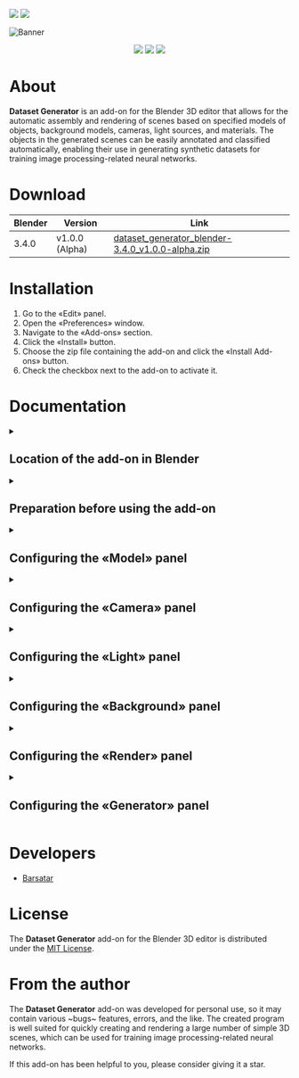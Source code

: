 <p align="left">
 <a href="https://github.com/Barsatar/dataset-generator-blender-addon/blob/main/README.ru.md"><img src="https://img.shields.io/badge/RU-grey"></a>
 <a href="https://github.com/Barsatar/dataset-generator-blender-addon/blob/main/README.md"><img src="https://img.shields.io/badge/EN-grey"></a>
</p>

<picture>
 <img alt="Banner" src="https://github.com/Barsatar/Dataset_Generator_Addon_For_Blender/assets/61797005/26a39b03-83f4-46c9-adc3-56568467b942">
</picture>

<p align="center">
 <img src="https://img.shields.io/badge/Blender%20%20-%203.4.0%20-%20%23FF7400%09?logo=blender">
 <img src="https://img.shields.io/badge/Version%20%20-%20v1.0.0%20(Alpha)%20-%20%234479D4">
 <img src="https://img.shields.io/badge/License%20%20-%20MIT%20-%20%2300CC00">
</p>

<h1>About</h1>

**Dataset Generator** is an add-on for the Blender 3D editor that allows for the automatic assembly and rendering of scenes based on specified models of objects, background models, cameras, light sources, and materials. The objects in the generated scenes can be easily annotated and classified automatically, enabling their use in generating synthetic datasets for training image processing-related neural networks.

<h1>Download</h1>

| Blender | Version | Link |
| --- | --- | --- |
| 3.4.0 | v1.0.0 (Alpha) | [dataset_generator_blender-3.4.0_v1.0.0-alpha.zip](https://github.com/Barsatar/dataset-generator-blender-addon/releases/download/release/dataset_generator_blender-3.4.0_v1.0.0-alpha.zip)

<h1>Installation</h1>

1) Go to the «Edit» panel.
2) Open the «Preferences» window.
3) Navigate to the «Add-ons» section.
4) Click the «Install» button.
5) Choose the zip file containing the add-on and click the «Install Add-ons» button.
6) Check the checkbox next to the add-on to activate it.

<h1>Documentation</h1>

<details>
 <summary><h2>Location of the add-on in Blender</h2></summary>

 > **3D Viewport > UI > Dataset Generator**

 <picture>
  <img src="https://github.com/Barsatar/dataset-generator-blender-addon/assets/61797005/fb047b15-3336-4431-b28b-5ab7db8cf9d9">
 </picture>
</details>

<details>
 <summary><h2>Preparation before using the add-on</h2></summary>
 
 <picture>
  <img src="https://github.com/Barsatar/dataset-generator-blender-addon/assets/61797005/b6c7e514-da64-4316-80e5-d450cdb23551", height=300, align="left">
 </picture>
 
 The process of preparing the scene before using the **Dataset Generator** add-on is quite simple, but several steps need to be followed for the add-on to work correctly.

 <br clear="left">
 
 <h3>Step 1. Creating Collections</h3>
 
 + **«Model Collection»** is a collection intended for storing object models that will be used during scene generation.
 + **«Camera Collection»** is a collection intended for storing cameras that will be used during rendering of the generated scenes.
 + **«Light Collection»** is a collection intended for storing light sources that will be used during rendering of the generated scenes.
 + **«Background Collection»** is a collection intended for storing object models that will serve as the background for the object models from the «Model Collection» during scene generation.

 <picture>
  <img src="https://github.com/Barsatar/dataset-generator-blender-addon/assets/61797005/c1b2b736-c071-492f-9f7c-354de528d01a">
 </picture>

 <p></p>

 > **Note 1**: The names of the collections may differ from the names presented in this documentation.

 <h3>Step 2. Preparing object models for the «Model Collection»</h3>
 
 The «Model Collection» is intended for storing object models that are the target objects for detection, classification, or segmentation by neural networks. This means that only object models from this collection will have masks generated, which are necessary for automatically detecting object boundaries within the generated scene and assigning object classes.

 Before using the **Dataset Generator**, make sure that:
 
 + The object models have the «MESH» type.
 
   <picture>
    <img src="https://github.com/Barsatar/dataset-generator-blender-addon/assets/61797005/8388502d-6977-436e-9da8-a38236a58206">
   </picture>
  
   <p></p>

   > **Note 1**: The «Model Collection» can contain objects with other types, but they will not be used by the add-on during scene generation.\
   > **Note 2**: At least one object with the «MESH» type must be present in the «Model Collection» for the add-on to work.
 
 + The object model's name matches the object data name.
 
   <picture>
    <img src="https://github.com/Barsatar/dataset-generator-blender-addon/assets/61797005/949c31d1-1884-44a9-8e67-67c98c5ec7fb">
   </picture>
 
 + Object models composed of multiple parts are merged into a single object and have a single object data.
 
   <picture>
    <img src="https://github.com/Barsatar/dataset-generator-blender-addon/assets/61797005/4fe6e576-9029-44ea-8535-f0db199a655c" height=150>
   </picture>
  
   <p></p>
   
   > **Note 3**: Parts of a composite object model that are not merged into a single object and do not have a single object data will be treated as separate object models by the add-on.
 
 + The origin points of the object models are located in the desired positions.
 
   <picture>
    <img src="https://github.com/Barsatar/dataset-generator-blender-addon/assets/61797005/7b08aabd-0980-4ac7-ad33-08d70ed5977d" height=150>
   </picture>

 <h3>Step 3. Preparing cameras for the «Camera Collection»</h3>
 
 The «Camera Collection» is intended for storing cameras that will be used for rendering the created scenes. The main task during preparation is to position the cameras in the desired locations within the scene.

 Before using the **Dataset Generator**, make sure that:

 + The camera objects have the «CAMERA» type.

   <picture>
    <img src="https://github.com/Barsatar/dataset-generator-blender-addon/assets/61797005/56237f0a-4c19-41f0-9fd1-fd1623206d88">
   </picture>
   
   <p></p>
   
   > **Note 1**: The «Camera Collection» can contain objects with other types, but they will not be used by the add-on for rendering scenes.
   > **Note 2**: At least one object with the «CAMERA» type must be present in the «Camera Collection» for the add-on to work.

 + The camera object's name matches the camera data name.

   <picture>
    <img src="https://github.com/Barsatar/dataset-generator-blender-addon/assets/61797005/48373a15-bfab-4470-ac1d-29937899a294">
   </picture>
 
 <h3>Step 4. Preparing light sources for the «Light Collection»</h3>
 
 The «Light Collection» is intended for storing light sources that will be used for rendering the created scenes. The main task during preparation is to position the light sources in the desired locations within the scene.

 Before using the **Dataset Generator**, make sure that:

 + The light source objects have the «LIGHT» type.

   <picture>
    <img src="https://github.com/Barsatar/dataset-generator-blender-addon/assets/61797005/bf5a5fc3-cad5-4351-ad4c-643d356e3cd4">
   </picture>
   
   <p></p>
  
   > **Note 1**: The «Light Collection» can contain objects with other types, but they will not be used by the add-on for rendering scenes.\
   > **Note 2**: At least one object with the «LIGHT» type must be present in the «Light Collection» for the add-on to work.

 + The light source object's name matches the light source data name.

   <picture>
    <img src="https://github.com/Barsatar/dataset-generator-blender-addon/assets/61797005/0a9ca4ce-872f-4a53-be70-2174106d7ea4">
   </picture>

 <h3>Step 5. Preparing background object models for the «Background Collection»</h3>

 The «Background Collection» is intended for storing background object models, where the vertices are used as anchor points for the object models from the «Model Collection» during scene generation. The main tasks during preparation are positioning the background object models in the desired locations within the scene and forming vertex groups that will be used to anchor the object models from the «Model Collection».

 <picture>
  <img src="https://github.com/Barsatar/dataset-generator-blender-addon/assets/61797005/cef98e9f-31c1-4770-8887-e6a9ce0c473e" height=200 align="left">
 </picture>

 <picture>
  <img src="https://github.com/Barsatar/dataset-generator-blender-addon/assets/61797005/a75a26ba-bc08-4151-ab64-14e444ca1107" height=200>
 </picture>

 <br clear="left">
 <p></p>

 Before using the **Dataset Generator**, make sure that:

 + The background object models have the «MESH» type.

   <picture>
    <img src="https://github.com/Barsatar/dataset-generator-blender-addon/assets/61797005/630287f1-a143-4edd-b40e-f904bc8f61ed">
   </picture>

   <p></p>
  
   > **Note 1**: The «Background Collection» can contain objects with other types, but they will not be used by the add-on for scene generation.\
   > **Note 2**: At least one object with the «MESH» type must be present in the «Background Collection» for the add-on to work.

 + The background object model's name matches the object data name.

   <picture>
    <img src="https://github.com/Barsatar/dataset-generator-blender-addon/assets/61797005/229c362d-ec82-49ed-b372-545d4d1e5eab">
   </picture>
  
 + Vertex groups are assigned to the background object models.

   <picture>
    <img src="https://github.com/Barsatar/dataset-generator-blender-addon/assets/61797005/f50fb510-687b-4dee-836a-90ed5afabe72">
   </picture>
  
   <p></p>
  
   > **Note 3**: For the add-on to work, each background object model from the «Background Collection»  must have at least one vertex group assigned.

 + Background object models composed of multiple parts are merged into a single object and have a single object data.

   <p></p>

   > **Note 4**: Parts of a composite background object model that are not merged into a single object and do not have a single object data will be treated as separate background object models by the add-on.

 <h3>Step 6. Preparing materials for models</h3>

 Materials for the target object models and background object models do not require any specific preparation. For convenience in assigning materials to models, it is recommended to name the materials according to a methodology that allows for quick grouping of materials. For example, **«Model Type» > «Material Type» > «Material Number»**.

 <picture>
  <img src="https://github.com/Barsatar/dataset-generator-blender-addon/assets/61797005/29756a81-3c1b-4660-8d31-85e290470bcd">
 </picture>

 <p></p>

 It is also recommended to create a separate object that is not involved in scene generation, where all created materials will be stored. This is because there is a risk of losing materials during the process of using this add-on.
</details>

<details>
 <summary><h2>Configuring the «Model» panel</h2></summary>
 
 <picture>
  <img src="https://github.com/Barsatar/dataset-generator-blender-addon/assets/61797005/fb033625-f356-40ef-a383-33fc29937ab0" height=300>
 </picture>

 ---
 
 + **«Models collection»** is a panel component that takes a collection containing object models as input.

 + **«Model»** is a panel component that takes an object model of type «MESH» as input.

 + **«Model class»** is a panel component used to specify the class of the object model, which will be assigned to the copies of the object model during mask generation.

   <p></p>
 
   > **Note 1**: When this parameter is left empty, mask generation for the copies of the object model will not be performed.
   > **Note 2**: The value of this parameter can be the same for multiple object models.

 + **«Number of model instances»** is a panel component that allows specifying the number of copies of the object model to be used during scene generation.

   <p></p>
  
   > **Note 3**: The minimum value of this parameter is 0. The maximum value is unlimited. The default value is 1.

 + **«Material key»** is a panel component that allows specifying a keyword present in the names of materials from which the material for the copies of the object model will be selected during the generation of each scene.

   <picture>
    <img src="https://github.com/Barsatar/dataset-generator-blender-addon/assets/61797005/ed989e90-39a7-4570-bb8e-bd62060fe67b">
   </picture>
   
   Example usage of this parameter:\
   — With «Material key» set to «background_tiles_1», the available materials for scene generation will consist of the material «background_tiles_1».\
   — With «Material key» set to «background_tiles», the available materials for scene generation will consist of the materials «background_tiles_1», «background_tiles_2», «background_tiles_3».\
   — With «Material key» set to «background», the available materials for scene generation will consist of the materials «background_beton_1», «background_covrolin_1», «background_ground_1», «background_linolium_1», «background_tiles_1», «background_tiles_2», «background_tiles_3», «background_wood_1», «background_wood_2».

   <p></p>

   > **Note 4**: When this parameter is left empty, the material for the copies of the object model will be randomly selected from all existing materials in the scene.

 + **«Material mode»** is a panel component that allows selecting the mode for choosing materials for the copies of the object model. The **«Random material»** mode selects a random material for each copy of the object model, while the **«Same material»** mode selects the same random material for all copies of the object model.

   <p></p>

   > **Note 5**: The default value of this parameter is «Same material».

 + **«Scene material mode»** is a panel component that allows selecting the material mode where one random material is chosen for all copies of all object models used in the scene generation.

   <p></p>
  
   > **Note 6**: This panel component is available only when the values of the «Material key» component match for all object models.
</details>

<details>
 <summary><h2>Configuring the «Camera» panel</h2></summary>
 
 <picture>
  <img src="https://github.com/Barsatar/dataset-generator-blender-addon/assets/61797005/91c6ce37-9eea-4191-afca-c0f320f34420" height=300>
 </picture>

 ---
 
 + **«Cameras collection»** is a panel component that takes a collection containing camera objects as input, which will be used for rendering the generated scenes.
 + **«Camera mode»** is a panel component that allows selecting the mode for choosing cameras to be used for rendering the generated scene. The **«Render with all cameras»** mode performs sequential rendering of the generated scene using all cameras, while the **«Render with random camera»** mode performs rendering of the generated scene using only one randomly selected camera.

   <p></p>

   > **Note 1**: The default value of this parameter is «Render with all cameras».
</details>

<details>
 <summary><h2>Configuring the «Light» panel</h2></summary>
 
 <picture>
  <img src="https://github.com/Barsatar/dataset-generator-blender-addon/assets/61797005/314adf25-4140-4fb9-80b9-d3f23586e1f0" height=300>
 </picture>

 ---
 
 + **«Lights collection»** is a panel component that takes a collection containing light source objects as input, which will be used for rendering the generated scenes.

 + **«Light mode»** is a panel component that allows selecting the mode for choosing light sources to be used for rendering the generated scene. The **«Render with all lights»** mode performs rendering of the generated scene using all light sources simultaneously, while the **«Render with random light»** mode performs rendering of the generated scene using only one randomly selected light source.

   <p></p>
   
   > **Note 1**: The default value of this parameter is «Render with all lights».
</details>

<details>
 <summary><h2>Configuring the «Background» panel</h2></summary>
 
 <picture>
  <img src="https://github.com/Barsatar/dataset-generator-blender-addon/assets/61797005/92be8407-e84c-4eb6-849d-199ae249ba82" height=300>
 </picture>
 
 <p></p>
 
 > **Note 1**: During the generation of each scene, the background object model is randomly selected from the models in the corresponding collection.

 ---

 + **«Backgrounds collection»** is a panel component that takes a collection containing background object models as input.

 + **«Background»** is a panel component that takes a background object model with type «MESH» as input.

 + **«Vertex Group»** is a panel component that takes a vertex group belonging to the selected background object model as input.

 + **«Material key»** is a panel component that allows specifying a keyword present in the material names from which the material for the background object model will be chosen during the generation of each scene.

   <p></p>
   
   > **Note 2**: If this parameter is left empty, the material for the background object model will be randomly chosen from all existing materials in the scene.\
   > **Note 3**: The logic of this component works similarly to the «Material key» component from the «Model» panel.
</details>

<details>
 <summary><h2>Configuring the «Render» panel</h2></summary>
 
 <picture>
  <img src="https://github.com/Barsatar/dataset-generator-blender-addon/assets/61797005/a93844f6-7ef1-4032-be45-1ba07bb8f836" height=300>
 </picture>

 ---
 
 + **«Render engine»** is a panel component that allows you to select the rendering technology to be used for rendering the generated scenes. There are two options available: **«Cycles»** and **«Eevee»**.

   <p></p>
 
   > **Note 1**: The default value for this parameter is «Cycles».

 + **«Device»** is a panel component that allows you to select the compute device to be used for rendering the generated scenes. There are two options available: **«GPU»** and **«CPU»**.

   <p></p>
   
   > **Note 2**: The default value for this parameter is «GPU».\
   > **Note 3**: This component is only available for the «Cycles» rendering technology.

 + **«Samples"** is a panel component that allows you to specify the number of samples to be used during the rendering process.

   <p></p>
   
   > **Note 4**: The minimum value for this parameter is 0. There is no maximum limit. The default value for this parameter is 50.\
   > **Note 5**: This component is only available for the «Cycles» rendering technology.

 + **«Resolution»** is a panel component that allows you to specify the horizontal (left component) and vertical (right component) resolution to be used for rendering the scenes.

   <p></p>
   
   > **Note 6**: The values of these parameters are measured in pixels (px).\
   > **Note 7**: The minimum value for these parameters is 0 px. There is no maximum limit. The default values for these parameters are 800 px and 600 px for the horizontal and vertical components, respectively.

 + **«Transparent»** is a panel component that allows you to select the state of the Blender background transparency during rendering. When active, the Blender background will be transparent.

   <p></p>
   
   > **Note 8**: By default, this component is inactive.

 + **«Mask render»** is a panel component that allows you to select the state of rendering masks for the object model copies used in scene generation. When active, the masks for the object model copies will be rendered.

   <picture>
    <img src="https://github.com/Barsatar/dataset-generator-blender-addon/assets/61797005/e9abbd97-83b5-4b0c-922f-9d3c23ff38c3" width=1000>
   </picture>
   
   When the mask rendering mode is active, in addition to visualizing the main scene, masks for all object model copies used in scene generation will also be visualized. The generated masks can be divided into two types: object masks (for object model copies that are within the camera's field of view) and «dark masks» (for object model copies that are outside the camera's field of view).

   The naming logic for scene images is as follows:\
   **«DGImage__»** indicates that the image is a scene render.\
   **«4__»** is the number assigned to the created image.

   The naming logic for object model copy masks is as follows:\
   **«DGMask__»** indicates that the image is a mask render for an object model copy.\
   **«4__»** is the number assigned to the corresponding scene image.\
   **«DGObject__Cube_1.001__»** is the name of the object model copy to which the mask belongs.\
   **«DGClass__cube__»** is the class designation of the original object model to which the copy belongs.

   > **Note 9**: By default, this component is active.\
   > **Note 10**: The background of the masks is transparent.\
   > **Note 11**: When using the «Cycles» rendering technology, mask rendering is performed with the «Samples» parameter set to 0.\
   > **Note 12**: The generated scene images and masks are saved in the «PNG» format.\
   > **Note 13**: Double underscore («__») is used to separate elements in the image names.

   ---

   > **Author's note**: There may be a link to software for automatic annotation and labeling of images presented in this format added here later.

 + **«Save path»** is a panel component that allows you to specify the location where the images generated by the **Dataset Generator** add-on will be saved. The path can be entered manually or selected using the file explorer. In the specified location, a folder named «dataset_generator» will be created, which will contain subfolders with the generated scene images and masks.

   <p></p>

   > **Note 14**: By default, the value of this component is empty.
</details>

<details>
 <summary><h2>Configuring the «Generator» panel</h2></summary>
 
 <picture>
  <img src="https://github.com/Barsatar/dataset-generator-blender-addon/assets/61797005/5c773bb5-68b1-4293-baa3-33ecf1f7368f" height=300>
 </picture>

 ---
 
 + **«Scene count»** is a panel component that allows specifying the number of scenes to be generated by the add-on.
   
   <p></p>
   
   > **Note 1**: The minimum value of this parameter is 0. The maximum value is unlimited. The default value is 0.\
   > **Note 2**: The final number of images obtained as a result of the add-on's operation depends on the selected mode of the «Camera mode» component from the «Camera» panel, the number of cameras used, and the number of generated scenes. For example, with a «Camera mode» value of «Render with all cameras», 5 used cameras, and a «Scene count» value of 10, 10 scenes will be generated and 50 images will be visualized.

 + **«Start index»** is a panel component that allows specifying the index from which the visualization image names will start.
   
   <p></p>
   
   > **Note 3**: The minimum value of this parameter is 0. The maximum value is unlimited. The default value is 0.

 + **«Collision»** is a panel component that allows selecting the collision detection mode during the placement of object model instances on the background object model during scene generation. Collision detection is enabled in the active state.

   <picture>
     <img src="https://github.com/Barsatar/dataset-generator-blender-addon/assets/61797005/089b5e3a-9806-4b10-b52b-96fa6bdabd27" height=150>
   </picture>
   
   The collision detection mechanism is based on the use of bounding boxes that can be represented as cubes. Using such a simplified representation of object boundaries does not allow for precise collision detection of object model instances with complex shapes. Therefore, there may be inefficient use of space on the background object model when the «Collision» mode is active.
   
   <p></p>
   
   > **Note 4**: By default, this component is active.\
   > **Note 5**: In situations where it is not possible to place an object model instance on the background object model without colliding with already placed object model instances, such an instance does not participate in scene generation.\
   > **Note 6**: The selection of object model instances for placement on the background object model is not random, so there may be situations where not all original object models are present in the generated scene. This is because there was not enough space to correctly place instances of some object models on the background object model.

 + **«Start»** is a panel component designed to initiate the process of scene generation and rendering.
   
   This component becomes interactable under the following conditions:\
   — The «Models Collection» component from the «Model» panel is not empty.\
   — The collection specified in the «Models Collection» component from the «Model» panel contains at least one object of type «MESH».\
   — The «Cameras Collection» component from the «Camera» panel is not empty.\
   — The collection specified in the «Cameras Collection» component from the «Camera» panel contains at least one object of type «CAMERA».\
   — The «Lights Collection» component from the «Light» panel is not empty.\
   — The collection specified in the «Lights Collection» component from the «Light» panel contains at least one object of type «LIGHT».\
   — The «Backgrounds Collection» component from the «Background» panel is not empty.\
   — The collection specified in the «Backgrounds Collection» component from the «Background» panel contains at least one object of type «MESH».\
   — Each object of type «MESH» from the collection specified in the «Backgrounds Collection» component from the «Background» panel has at least one vertex group that has been passed to the corresponding «Vertex group» component from the «Background» panel.

   <p></p>
   
   > **Note 7**: During the operation of the add-on, the Blender graphical interface may become unresponsive.
</details>

<h1>Developers</h1>

+ [Barsatar](https://github.com/Barsatar)

<h1>License</h1>

The **Dataset Generator** add-on for the Blender 3D editor is distributed under the [MIT License](https://github.com/Barsatar/dataset-generator-blender-addon/blob/main/LICENSE.md).

<h1>From the author</h1>

The **Dataset Generator** add-on was developed for personal use, so it may contain various ~bugs~ features, errors, and the like. The created program is well suited for quickly creating and rendering a large number of simple 3D scenes, which can be used for training image processing-related neural networks.

If this add-on has been helpful to you, please consider giving it a star.

